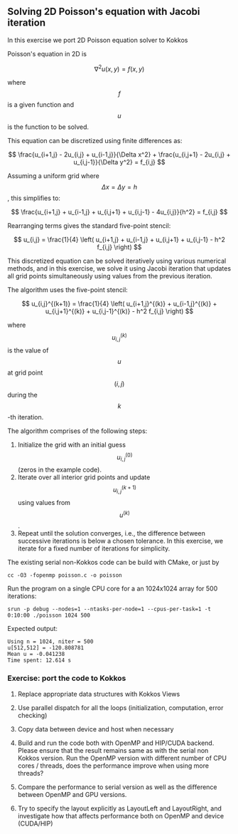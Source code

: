 ## Solving 2D Poisson's equation with Jacobi iteration

In this exercise we port 2D Poisson equation solver to Kokkos

Poisson's equation in 2D is

$$
\nabla^2 u(x, y) = f(x, y)
$$

where $$f$$ is a given function and $$u$$ is the function to be solved.

This equation can be discretized using finite differences as:

$$
\frac{u_{i+1,j} - 2u_{i,j} + u_{i-1,j}}{\Delta x^2} + \frac{u_{i,j+1} - 2u_{i,j} + u_{i,j-1}}{\Delta y^2} = f_{i,j}
$$

Assuming a uniform grid where $$\Delta x = \Delta y = h$$, this simplifies to:

$$
\frac{u_{i+1,j} + u_{i-1,j} + u_{i,j+1} + u_{i,j-1} - 4u_{i,j}}{h^2} = f_{i,j}
$$

Rearranging terms gives the standard five-point stencil:

$$
u_{i,j} = \frac{1}{4} \left( u_{i+1,j} + u_{i-1,j} + u_{i,j+1} + u_{i,j-1} - h^2 f_{i,j} \right)
$$

This discretized equation can be solved iteratively using various numerical methods, and in this exercise,
we solve it using Jacobi iteration that updates all grid points simultaneously using values from the previous iteration.

The algorithm uses the five-point stencil:

$$
u_{i,j}^{(k+1)} = \frac{1}{4} \left( u_{i+1,j}^{(k)} + u_{i-1,j}^{(k)} + u_{i,j+1}^{(k)} + u_{i,j-1}^{(k)} - h^2 f_{i,j} \right)
$$

where $$u_{i,j}^{(k)}$$ is the value of $$u$$ at grid point $$(i,j)$$ during the $$k$$-th iteration.

The algorithm comprises of the following steps:

1. Initialize the grid with an initial guess $$u_{i,j}^{(0)}$$ (zeros in the example code).
2. Iterate over all interior grid points and update $$u_{i,j}^{(k+1)}$$ using values from $$u^{(k)}$$.
3. Repeat until the solution converges, i.e., the difference between successive iterations is below a chosen tolerance.
   In this exercise, we iterate for a fixed number of iterations for simplicity.


The existing serial non-Kokkos code can be build with CMake, or just by

    cc -O3 -fopenmp poisson.c -o poisson

Run the program on a single CPU core for a an 1024x1024 array for 500 iterations:

    srun -p debug --nodes=1 --ntasks-per-node=1 --cpus-per-task=1 -t 0:10:00 ./poisson 1024 500

Expected output:

    Using n = 1024, niter = 500
    u[512,512] = -120.808781
    Mean u = -0.041238
    Time spent: 12.614 s



### Exercise: port the code to Kokkos

1. Replace appropriate data structures with Kokkos Views
   
2. Use parallel dispatch for all the loops (initialization, computation, error checking)

3. Copy data between device and host when necessary   

4. Build and run the code both with OpenMP and HIP/CUDA backend. Please ensure that the result remains 
   same as with the serial non Kokkos version. Run the OpenMP version with different number of
   CPU cores / threads, does the performance improve when using more threads?

5. Compare the performance to serial version as well as the difference between OpenMP and GPU versions. 

6. Try to specify the layout explicitly as LayoutLeft and LayoutRight, and investigate how that affects performance both on OpenMP and device (CUDA/HIP)
